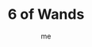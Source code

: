---
# basics
title     		 : "6 of Wands"
token					 : 'wands-06'
card_type			 : '' # major, minor, court
layout				 : "tarot-card"
author    		 : 'me'
one_liner 		 : "Victory, achievement, success, triumph"
alt_names			 : ['Victory']
images				 : ['/assets/images/tarot/rws/rw-wands-06.jpg']
keywords			 : ['victory', 'achievement', 'success', 'triumph']
url						 : 'tarot/cards/wands-06'
aliases				 : []

meaning_light  : "Outperforming your peers. Winning a competition. Being recognized as a capable person. Having your “moment in the spotlight.” Being cheered on by the crowd. Getting an award. Earning the admiration of others. Telling someone, “Good job!”"

meaning_shadow : "Being a bad winner. Allowing your achievements to inflate your ego. Looking down on people who seem less capable. Craving to be the center of attention. Giving or receiving insincere praise. Envying the achievements of others."

# more detail
correspondence_planet 			: "Jupiter"
correspondence_astrological : "Leo"
correspondence_affirmation  : "I value sincere praise."
correspondence_story 				: "The main character scores a small victory, boosting his or her own spirits, but angering the opposition."

advice_relationships 	 : "How often do you praise your friend or partner? You may be underestimating how effective a few words of sincere affirmation can be. Recognition doesn’t have to be extravagant; often, all someone needs is a quiet expression of your appreciation."

advice_work 					 : "In the rush to get work done, your personal contributions may be celebrated—or overlooked. Recognized or not, your skills have value. If you get a moment in the sun, bask in it. If not, don’t allow yourself to be embittered when others get the recognition you feel you deserved."

advice_spirituality 	 : "Offer service quietly, and accept recognition with the same modest spirit. You aren’t working for the recognition, but there’s nothing wrong with allowing others to express the joy they take in the labor you provide."

advice_personal_growth : "Ultimately, the opinions of others won’t matter; you must, in the end, please yourself. What standards have you set? To what extent are you meeting them? Recognition is sweet…but meeting or exceeding your own personal criteria for success is even sweeter!"

advice_fortune_telling : "Someone is planning a party for you, but not everyone feels so good about your recent success. Watch out for envious friends."

questions	: ["Does your current level of performance warrant recognition?", "When others are victorious, how do you respond?", "What kind of recognition do you crave? Why?", "What external signals of recognition are you looking for?", "How freely do I praise the achievements of others?", "What happens when the parade is over?"]

# referenced in the symbols.toml data file
symbols	  : ['6', 'wands', 'laurels', 'flags-and-banners']

# metadata
suppress_topnav : true
related_cards 	: []

---